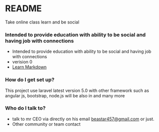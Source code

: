 # README #

Take online class learn and be social

### Intended to provide education with ability to be social and having job with connections ###

*  Intended to provide education with ability to be social and having job with connections
* verision 0
* [Learn Markdown](https://bitbucket.org/tutorials/markdowndemo)

### How do I get set up? ###

This project use laravel latest version 5.0 with other framework such as angular js, bootstrap, node.js will be also in and many more

### Who do I talk to? ###

* talk to mr CEO via directly on his email beastar457@gmail.com or just.
* Other community or team contact
